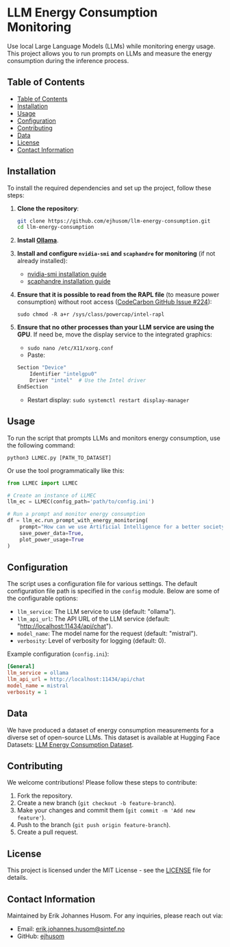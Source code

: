 # LLM Energy Consumption Monitoring

Use local Large Language Models (LLMs) while monitoring energy usage. This project allows you to run prompts on LLMs and measure the energy consumption during the inference process.

## Table of Contents

- [Table of Contents](#table-of-contents)
- [Installation](#installation)
- [Usage](#usage)
- [Configuration](#configuration)
- [Contributing](#contributing)
- [Data](#data)
- [License](#license)
- [Contact Information](#contact-information)

## Installation

To install the required dependencies and set up the project, follow these steps:

1. **Clone the repository**:
   ```bash
   git clone https://github.com/ejhusom/llm-energy-consumption.git
   cd llm-energy-consumption
   ```

<!-- 2. **Create a virtual environment** (optional but recommended): -->
<!--    ```bash -->
<!--    python3 -m venv venv -->
<!--    source venv/bin/activate -->
<!--    ``` -->

<!-- 3. **Install the dependencies**: -->
<!--    ```bash -->
<!--    pip install -r requirements.txt -->
<!--    ``` -->

2. **Install [Ollama](https://ollama.com/)**.

3. **Install and configure `nvidia-smi` and `scaphandre` for monitoring** (if not already installed):
   - [nvidia-smi installation guide](https://developer.nvidia.com/nvidia-system-management-interface)
   - [scaphandre installation guide](https://github.com/hubblo-org/scaphandre)

4. **Ensure that it is possible to read from the RAPL file** (to measure power consumption) without root access ([CodeCarbon GitHub Issue #224](https://github.com/mlco2/codecarbon/issues/244)):
	```
	sudo chmod -R a+r /sys/class/powercap/intel-rapl
	```

5. **Ensure that no other processes than your LLM service are using the GPU**. If need be, move the display service to the integrated graphics:
	- `sudo nano /etc/X11/xorg.conf`
	- Paste:
	```bash
	Section "Device"
		Identifier "intelgpu0"
		Driver "intel"  # Use the Intel driver
	EndSection
	```
	- Restart display: `sudo systemctl restart display-manager`


## Usage

To run the script that prompts LLMs and monitors energy consumption, use the following command:

```
python3 LLMEC.py [PATH_TO_DATASET]
```

Or use the tool programmatically like this:

```python
from LLMEC import LLMEC

# Create an instance of LLMEC
llm_ec = LLMEC(config_path='path/to/config.ini')

# Run a prompt and monitor energy consumption
df = llm_ec.run_prompt_with_energy_monitoring(
    prompt="How can we use Artificial Intelligence for a better society?",
    save_power_data=True,
    plot_power_usage=True
)
```

## Configuration

The script uses a configuration file for various settings. The default configuration file path is specified in the `config` module. Below are some of the configurable options:

- `llm_service`: The LLM service to use (default: "ollama").
- `llm_api_url`: The API URL of the LLM service (default: "<http://localhost:11434/api/chat>").
- `model_name`: The model name for the request (default: "mistral").
- `verbosity`: Level of verbosity for logging (default: 0).

Example configuration (`config.ini`):

```ini
[General]
llm_service = ollama
llm_api_url = http://localhost:11434/api/chat
model_name = mistral
verbosity = 1
```

## Data

We have produced a dataset of energy consumption measurements for a diverse set of open-source LLMs.
This dataset is available at Hugging Face Datasets: [LLM Energy Consumption Dataset](https://huggingface.co/datasets/ejhusom/llm-inference-energy-consumption).

## Contributing

We welcome contributions! Please follow these steps to contribute:

1. Fork the repository.
2. Create a new branch (`git checkout -b feature-branch`).
3. Make your changes and commit them (`git commit -m 'Add new feature'`).
4. Push to the branch (`git push origin feature-branch`).
5. Create a pull request.

## License

This project is licensed under the MIT License - see the [LICENSE](LICENSE) file for details.

## Contact Information

Maintained by Erik Johannes Husom. For any inquiries, please reach out via:

- Email: <erik.johannes.husom@sintef.no>
- GitHub: [ejhusom](https://github.com/ejhusom)
